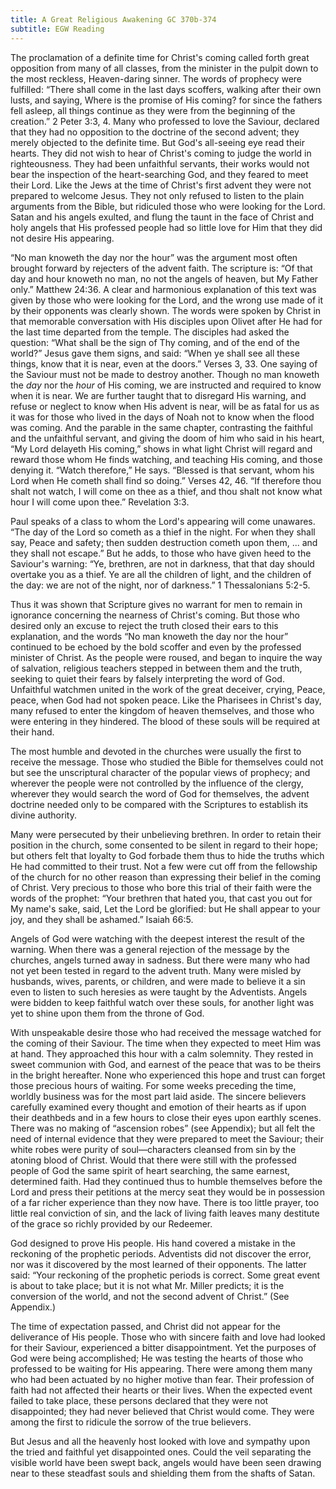 ```yaml
---
title: A Great Religious Awakening GC 370b-374
subtitle: EGW Reading
---
```


The proclamation of a definite time for Christ's coming called forth great opposition from many of all classes, from the minister in the pulpit down to the most reckless, Heaven-daring sinner. The words of prophecy were fulfilled: “There shall come in the last days scoffers, walking after their own lusts, and saying, Where is the promise of His coming? for since the fathers fell asleep, all things continue as they were from the beginning of the creation.” 2 Peter 3:3, 4. Many who professed to love the Saviour, declared that they had no opposition to the doctrine of the second advent; they merely objected to the definite time. But God's all-seeing eye read their hearts. They did not wish to hear of Christ's coming to judge the world in righteousness. They had been unfaithful servants, their works would not bear the inspection of the heart-searching God, and they feared to meet their Lord. Like the Jews at the time of Christ's first advent they were not prepared to welcome Jesus. They not only refused to listen to the plain arguments from the Bible, but ridiculed those who were looking for the Lord. Satan and his angels exulted, and flung the taunt in the face of Christ and holy angels that His professed people had so little love for Him that they did not desire His appearing.

“No man knoweth the day nor the hour” was the argument most often brought forward by rejecters of the advent faith. The scripture is: “Of that day and hour knoweth no man, no not the angels of heaven, but My Father only.” Matthew 24:36. A clear and harmonious explanation of this text was given by those who were looking for the Lord, and the wrong use made of it by their opponents was clearly shown. The words were spoken by Christ in that memorable conversation with His disciples upon Olivet after He had for the last time departed from the temple. The disciples had asked the question: “What shall be the sign of Thy coming, and of the end of the world?” Jesus gave them signs, and said: “When ye shall see all these things, know that it is near, even at the doors.” Verses 3, 33. One saying of the Saviour must not be made to destroy another. Though no man knoweth the _day_ nor the _hour_ of His coming, we are instructed and required to know when it is near. We are further taught that to disregard His warning, and refuse or neglect to know when His advent is near, will be as fatal for us as it was for those who lived in the days of Noah not to know when the flood was coming. And the parable in the same chapter, contrasting the faithful and the unfaithful servant, and giving the doom of him who said in his heart, “My Lord delayeth His coming,” shows in what light Christ will regard and reward those whom He finds watching, and teaching His coming, and those denying it. “Watch therefore,” He says. “Blessed is that servant, whom his Lord when He cometh shall find so doing.” Verses 42, 46. “If therefore thou shalt not watch, I will come on thee as a thief, and thou shalt not know what hour I will come upon thee.” Revelation 3:3.

Paul speaks of a class to whom the Lord's appearing will come unawares. “The day of the Lord so cometh as a thief in the night. For when they shall say, Peace and safety; then sudden destruction cometh upon them, ... and they shall not escape.” But he adds, to those who have given heed to the Saviour's warning: “Ye, brethren, are not in darkness, that that day should overtake you as a thief. Ye are all the children of light, and the children of the day: we are not of the night, nor of darkness.” 1 Thessalonians 5:2-5.

Thus it was shown that Scripture gives no warrant for men to remain in ignorance concerning the nearness of Christ's coming. But those who desired only an excuse to reject the truth closed their ears to this explanation, and the words “No man knoweth the day nor the hour” continued to be echoed by the bold scoffer and even by the professed minister of Christ. As the people were roused, and began to inquire the way of salvation, religious teachers stepped in between them and the truth, seeking to quiet their fears by falsely interpreting the word of God. Unfaithful watchmen united in the work of the great deceiver, crying, Peace, peace, when God had not spoken peace. Like the Pharisees in Christ's day, many refused to enter the kingdom of heaven themselves, and those who were entering in they hindered. The blood of these souls will be required at their hand.

The most humble and devoted in the churches were usually the first to receive the message. Those who studied the Bible for themselves could not but see the unscriptural character of the popular views of prophecy; and wherever the people were not controlled by the influence of the clergy, wherever they would search the word of God for themselves, the advent doctrine needed only to be compared with the Scriptures to establish its divine authority.

Many were persecuted by their unbelieving brethren. In order to retain their position in the church, some consented to be silent in regard to their hope; but others felt that loyalty to God forbade them thus to hide the truths which He had committed to their trust. Not a few were cut off from the fellowship of the church for no other reason than expressing their belief in the coming of Christ. Very precious to those who bore this trial of their faith were the words of the prophet: “Your brethren that hated you, that cast you out for My name's sake, said, Let the Lord be glorified: but He shall appear to your joy, and they shall be ashamed.” Isaiah 66:5.

Angels of God were watching with the deepest interest the result of the warning. When there was a general rejection of the message by the churches, angels turned away in sadness. But there were many who had not yet been tested in regard to the advent truth. Many were misled by husbands, wives, parents, or children, and were made to believe it a sin even to listen to such heresies as were taught by the Adventists. Angels were bidden to keep faithful watch over these souls, for another light was yet to shine upon them from the throne of God.

With unspeakable desire those who had received the message watched for the coming of their Saviour. The time when they expected to meet Him was at hand. They approached this hour with a calm solemnity. They rested in sweet communion with God, and earnest of the peace that was to be theirs in the bright hereafter. None who experienced this hope and trust can forget those precious hours of waiting. For some weeks preceding the time, worldly business was for the most part laid aside. The sincere believers carefully examined every thought and emotion of their hearts as if upon their deathbeds and in a few hours to close their eyes upon earthly scenes. There was no making of “ascension robes” (see Appendix); but all felt the need of internal evidence that they were prepared to meet the Saviour; their white robes were purity of soul—characters cleansed from sin by the atoning blood of Christ. Would that there were still with the professed people of God the same spirit of heart searching, the same earnest, determined faith. Had they continued thus to humble themselves before the Lord and press their petitions at the mercy seat they would be in possession of a far richer experience than they now have. There is too little prayer, too little real conviction of sin, and the lack of living faith leaves many destitute of the grace so richly provided by our Redeemer.

God designed to prove His people. His hand covered a mistake in the reckoning of the prophetic periods. Adventists did not discover the error, nor was it discovered by the most learned of their opponents. The latter said: “Your reckoning of the prophetic periods is correct. Some great event is about to take place; but it is not what Mr. Miller predicts; it is the conversion of the world, and not the second advent of Christ.” (See Appendix.)

The time of expectation passed, and Christ did not appear for the deliverance of His people. Those who with sincere faith and love had looked for their Saviour, experienced a bitter disappointment. Yet the purposes of God were being accomplished; He was testing the hearts of those who professed to be waiting for His appearing. There were among them many who had been actuated by no higher motive than fear. Their profession of faith had not affected their hearts or their lives. When the expected event failed to take place, these persons declared that they were not disappointed; they had never believed that Christ would come. They were among the first to ridicule the sorrow of the true believers.

But Jesus and all the heavenly host looked with love and sympathy upon the tried and faithful yet disappointed ones. Could the veil separating the visible world have been swept back, angels would have been seen drawing near to these steadfast souls and shielding them from the shafts of Satan.